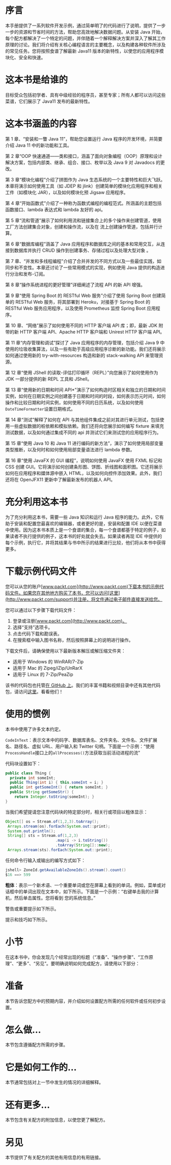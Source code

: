 # 序言

本手册提供了一系列软件开发示例，通过简单明了的代码进行了说明，提供了一步一步的资源和节省时间的方法，帮助您高效地解决数据问题。从安装 Java 开始，每个配方都解决了一个特定的问题，并伴随着一个解释解决方案并深入了解其工作原理的讨论。我们将介绍有关核心编程语言的主要概念，以及构建各种软件所涉及的常见任务。您将按照食谱了解最新 Java11 版本的新特性，以使您的应用程序模块化、安全和快速。

# 这本书是给谁的

目标受众包括初学者、具有中级经验的程序员，甚至专家；所有人都可以访问这些菜谱，它们展示了 Java11 发布的最新特性。

# 这本书涵盖的内容

第 1 章、“安装和一瞥 Java 11”，帮助您设置运行 Java 程序的开发环境，并简要介绍 Java 11 中的新功能和工具。

第 2 章“OOP 快速通道——类和接口，涵盖了面向对象编程（OOP）原理和设计解决方案，包括内部类、继承、组合、接口、枚举以及 Java 9 对 Javadocs 的更改。

第 3 章“模块化编程”介绍了拼图作为 Java 生态系统的一个主要特性和巨大飞跃。本章将演示如何使用工具（如 JDEP 和 jlink）创建简单的模块化应用程序和相关工件（如模块化 JAR），以及如何模块化预 Jigsaw 应用程序。

第 4 章“开始函数式”介绍了一种称为函数式编程的编程范式。所涵盖的主题包括函数接口、lambda 表达式和 lambda 友好的 api。

第 5 章“流和管道”展示了如何利用流和链接集合上的多个操作来创建管道，使用工厂方法创建集合对象，创建和操作流，以及在
流上创建操作管道，包括并行计算。

第 6 章“数据库编程”涵盖了 Java 应用程序和数据库之间的基本和常用交互，从连接到数据库并执行 CRUD 操作到创建事务、存储过程以及处理大型对象
。

第 7 章、“并发和多线程编程”介绍了合并并发的不同方式以及一些最佳实践，如同步和不变性。本章还讨论了一些常用模式的实现，例如使用 Java 提供的构造进行分治和发布-订阅。

第 8 章“操作系统进程的更好管理”详细阐述了流程 API 的新 API 增强。

第 9 章“使用 Spring Boot 的 RESTful Web 服务”介绍了使用 Spring Boot 创建简单的 RESTful Web 服务，将其部署到 Heroku，对接基于 Spring Boot 的 RESTful Web 服务应用程序，以及使用 Prometheus 监控 Spring Boot 应用程序。

第 10 章、“网络”展示了如何使用不同的 HTTP 客户端 API 库；即，最新 JDK 附带的新 HTTP 客户端 API、Apache HTTP 客户端和 Unirest HTTP 客户端 API。

第 11 章“内存管理和调试”探讨了 Java 应用程序的内存管理，包括介绍 Java 9 中使用的垃圾收集算法，以及一些有助于高级应用程序诊断的新功能。我们还将展示如何通过使用新的 try-with-resources 构造和新的 stack-walking API 来管理资源。

第 12 章“使用 JShell 的读取-评估打印循环（REPL）”向您展示了如何使用作为 JDK 一部分提供的新 REPL 工具和 JShell。

第 13 章“使用新的日期和时间 API*”演示了如何构造时区相关和独立的日期和时间实例，如何在日期实例之间创建基于日期和时间的时段，如何表示历元时间，如何操作和比较日期和时间实例，如何使用不同的日历系统，以及如何使用`DateTimeFormatter`设置日期格式。

第 14 章“测试”解释了如何在 API 与其他组件集成之前对其进行单元测试，包括使用一些虚拟数据的桩依赖和模拟依赖。我们还将向您展示如何编写 fixture 来填充测试数据，以及如何通过集成不同的 api 并测试它们来测试您的应用程序行为。

第 15 章“使用 Java 10 和 Java 11 进行编码的新方法”，演示了如何使用局部变量类型推断，以及何时和如何使用局部变量语法进行 lambda 参数。

第 16 章“使用 JavaFX 的 GUI 编程”，说明如何使用 JavaFX 使用 FXML 标记和 CSS 创建 GUI。它将演示如何创建条形图、饼图、折线图和面积图。它还将展示如何在应用程序和媒体源中嵌入 HTML，以及如何向控件添加效果。此外，我们还将在 OpenJFX11 更新中了解最新发布的机器人 API。

# 充分利用这本书

为了充分利用这本书，需要一些 Java 知识和运行 Java 程序的能力。此外，它有助于安装和配置您最喜欢的编辑器，或者更好的是，安装和配置 IDE 以便在菜谱中使用。因为这本书本质上是一个食谱的集合，每一个食谱都基于特定的例子，如果读者不执行提供的例子，这本书的好处就会失去。如果读者再现 IDE 中提供的每个示例，执行它，并将其结果与书中所示的结果进行比较，他们将从本书中获得更多。

# 下载示例代码文件

您可以从您的账户[www.packt.com](http://www.packt.com)下载本书的示例代码文件。如果您在其他地方购买了本书，您可以访问[这里](http://www.packt.com/support)并注册，将文件通过电子邮件直接发送给您。

您可以通过以下步骤下载代码文件：

1.  登录或注册[www.packt.com](http://www.packt.com)。
2.  选择“支持”选项卡。
3.  点击代码下载和勘误表。
4.  在搜索框中输入图书名称，然后按照屏幕上的说明进行操作。

下载文件后，请确保使用以下最新版本解压或解压缩文件夹：

*   适用于 Windows 的 WinRAR/7-Zip
*   适用于 Mac 的 Zipeg/iZip/UnRarX
*   适用于 Linux 的 7-Zip/PeaZip

该书的代码包也托管[在 GitHub 上](https://github.com/PacktPublishing/Java-11-Cookbook-Second-Edition)。我们的丰富书籍和视频目录中还有其他代码包，请访问[这里](https://github.com/PacktPublishing/)。看看他们！

# 使用的惯例

本书中使用了许多文本约定。

`CodeInText`：表示文本中的码字、数据库表名、文件夹名、文件名、文件扩展名、路径名、虚拟 URL、用户输入和 Twitter 句柄。下面是一个示例：“使用`ProcessHandle`接口上的`allProcesses()`方法获取当前活动进程的流”

代码块设置如下：

```java
public class Thing {
  private int someInt;
  public Thing(int i) { this.someInt = i; }
  public int getSomeInt() { return someInt; }
  public String getSomeStr() { 
    return Integer.toString(someInt); }
} 
```

当我们希望提请您注意代码块的特定部分时，相关行或项目以粗体显示：

```java
Object[] os = Stream.of(1,2,3).toArray();
 Arrays.stream(os).forEach(System.out::print);
 System.out.println();
 String[] sts = Stream.of(1,2,3)
                      .map(i -> i.toString())
                      .toArray(String[]::new);
 Arrays.stream(sts).forEach(System.out::print);
```

任何命令行输入或输出的编写方式如下：

```java
jshell> ZoneId.getAvailableZoneIds().stream().count()
$16 ==> 599
```

**粗体**：表示一个新术语、一个重要单词或您在屏幕上看到的单词。例如，菜单或对话框中的单词出现在文本中，如下所示。下面是一个示例：“右键单击我的计算机，然后单击属性。您将看到
您的系统信息。”

警告或重要提示如下所示。

提示和技巧如下所示。

# 小节

在这本书中，你会发现几个经常出现的标题（“准备”、“操作步骤”、“工作原理”、“更多”、“另见”。要明确说明如何完成配方，请使用以下部分：

# 准备

本节告诉您配方中的预期内容，并介绍如何设置配方所需的任何软件或任何初步设置。

# 怎么做…

本节包含遵循配方所需的步骤。

# 它是如何工作的…

本节通常包括对上一节中发生的情况的详细解释。

# 还有更多…

本节包含有关配方的附加信息，以使您更了解配方。

# 另见

本节提供了有关配方的其他有用信息的有用链接。